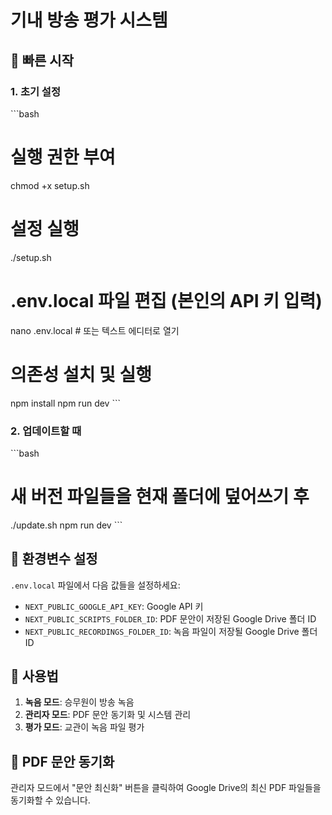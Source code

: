 # 기내 방송 평가 시스템

## 🚀 빠른 시작

### 1. 초기 설정
\`\`\`bash
# 실행 권한 부여
chmod +x setup.sh

# 설정 실행
./setup.sh

# .env.local 파일 편집 (본인의 API 키 입력)
nano .env.local  # 또는 텍스트 에디터로 열기

# 의존성 설치 및 실행
npm install
npm run dev
\`\`\`

### 2. 업데이트할 때
\`\`\`bash
# 새 버전 파일들을 현재 폴더에 덮어쓰기 후
./update.sh
npm run dev
\`\`\`

## 🔧 환경변수 설정

`.env.local` 파일에서 다음 값들을 설정하세요:

- `NEXT_PUBLIC_GOOGLE_API_KEY`: Google API 키
- `NEXT_PUBLIC_SCRIPTS_FOLDER_ID`: PDF 문안이 저장된 Google Drive 폴더 ID
- `NEXT_PUBLIC_RECORDINGS_FOLDER_ID`: 녹음 파일이 저장될 Google Drive 폴더 ID

## 📱 사용법

1. **녹음 모드**: 승무원이 방송 녹음
2. **관리자 모드**: PDF 문안 동기화 및 시스템 관리  
3. **평가 모드**: 교관이 녹음 파일 평가

## 🔄 PDF 문안 동기화

관리자 모드에서 "문안 최신화" 버튼을 클릭하여 Google Drive의 최신 PDF 파일들을 동기화할 수 있습니다.
